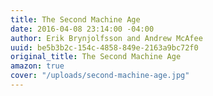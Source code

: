 ```yaml
---
title: The Second Machine Age
date: 2016-04-08 23:14:00 -04:00
author: Erik Brynjolfsson and Andrew McAfee
uuid: be5b3b2c-154c-4858-849e-2163a9bc72f0
original_title: The Second Machine Age
amazon: true
cover: "/uploads/second-machine-age.jpg"
---
```


